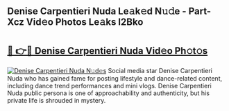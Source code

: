 ## Denise Carpentieri Nuda Le𝚊k𝚎d N𝚞𝚍e - Part-Xcz Vid𝚎o Photos Le𝚊ks l2Bko

# <h2><a href="http://fbed049.evod.top/?m=Denise+Carpentieri+Nuda">🔗 👉🔴 Denise Carpentieri Nuda Vid𝚎o Ph𝚘t𝚘s</a></h2>

[![Denise Carpentieri Nuda N𝚞d𝚎s](https://i.imgur.com/8V9OHl7.gif)](http://fbed049.evod.top/?m=Denise+Carpentieri+Nuda)
Social media star Denise Carpentieri Nuda who has gained fame for posting lifestyle and dance-related content, including dance trend performances and mini vlogs. Denise Carpentieri Nuda public persona is one of approachability and authenticity, but his private life is shrouded in mystery. 
